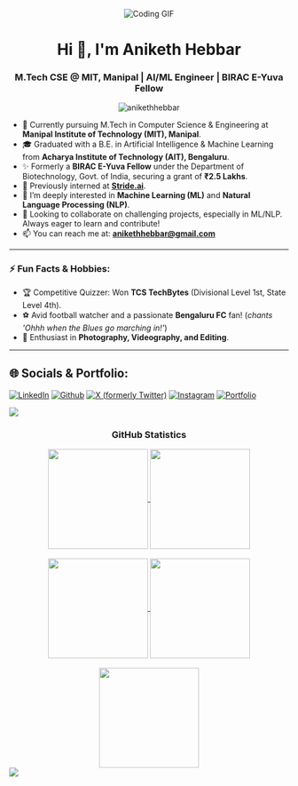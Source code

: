 <p align="center">
  <img src="https://miro.medium.com/v2/resize:fit:1100/format:webp/1*Vq0sQ79QIZV6V1R-t7qtmw.gif" alt="Coding GIF">
</p>

<h1 align="center">Hi 👋, I'm Aniketh Hebbar</h1>
<h3 align="center">M.Tech CSE @ MIT, Manipal | AI/ML Engineer | BIRAC E-Yuva Fellow</h3>


<p align="center"> <img src="https://komarev.com/ghpvc/?username=anikethhebbar&label=Profile%20views&color=0e75b6&style=flat" alt="anikethhebbar" /> </p>

- 🌱 Currently pursuing M.Tech in Computer Science & Engineering at **Manipal Institute of Technology (MIT), Manipal**.
- 🎓 Graduated with a B.E. in Artificial Intelligence & Machine Learning from **Acharya Institute of Technology (AIT), Bengaluru**.
- ✨ Formerly a **BIRAC E-Yuva Fellow** under the Department of Biotechnology, Govt. of India, securing a grant of **₹2.5 Lakhs**.
- 🔭 Previously interned at **[Stride.ai](https://github.com/strideai)**.
- 👀 I’m deeply interested in **Machine Learning (ML)** and **Natural Language Processing (NLP)**.
- 💞️ Looking to collaborate on challenging projects, especially in ML/NLP. Always eager to learn and contribute!
- 📫 You can reach me at: **anikethhebbar@gmail.com**

<hr>

### ⚡ Fun Facts & Hobbies:
- 🏆 Competitive Quizzer: Won **TCS TechBytes** (Divisional Level 1st, State Level 4th).
- ⚽ Avid football watcher and a passionate **Bengaluru FC** fan! (*chants 'Ohhh when the Blues go marching in!'*)
- 📸 Enthusiast in **Photography, Videography, and Editing**.

<hr>

## 🌐 Socials & Portfolio:
[![LinkedIn](https://img.shields.io/badge/LinkedIn-%230077B5.svg?style=for-the-badge&logo=linkedin&logoColor=white)](https://www.linkedin.com/in/anikethhebbar/)
[![Github](https://img.shields.io/badge/GitHub-100000?style=for-the-badge&logo=github&logoColor=white)](https://github.com/anikethhebbar)
[![X (formerly Twitter)](https://img.shields.io/badge/X-%23000000.svg?style=for-the-badge&logo=X&logoColor=white)](https://x.com/entadabyavarsi)
[![Instagram](https://img.shields.io/badge/Instagram-%23E4405F.svg?style=for-the-badge&logo=Instagram&logoColor=white)](https://instagram.com/aniketh.hebbar)
[![Portfolio](https://img.shields.io/badge/Portfolio-000000?style=for-the-badge&logo=vercel&logoColor=white)](https://anikethhebbar.vercel.app)


<img src="https://user-images.githubusercontent.com/73097560/115834477-dbab4500-a447-11eb-908a-139a6edaec5c.gif">
<h3 align="center">GitHub Statistics</h3>
<div align="center">
<a href="https://github.com/anikethhebbar">
<img align="center" src="https://github-profile-summary-cards.vercel.app/api/cards/stats?username=anikethhebbar&theme=2077" height="180em" />
<img align="center" src="https://github-profile-summary-cards.vercel.app/api/cards/most-commit-language?username=anikethhebbar&theme=2077" height="180em" />
<br><br>
<img align="center" src="https://github-profile-summary-cards.vercel.app/api/cards/repos-per-language?username=anikethhebbar&theme=2077" height="180em" />
<img align="center" src="https://github-profile-summary-cards.vercel.app/api/cards/productive-time?username=anikethhebbar&theme=2077" height="180em" />
<br><br>
<img align="center" src="https://github-profile-summary-cards.vercel.app/api/cards/profile-details?username=anikethhebbar&theme=2077" height="180em" />
</a>
</div>
<img src="https://user-images.githubusercontent.com/73097560/115834477-dbab4500-a447-11eb-908a-139a6edaec5c.gif">

<!---
anikethhebbar/anikethhebbar is a ✨ special ✨ repository because its `README.md` (this file) appears on your GitHub profile.
You can click the Preview link to take a look at your changes.
--->
